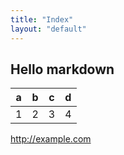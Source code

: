 ```yaml
---
title: "Index"
layout: "default"
---
```


## Hello markdown

| a | b | c | d |
| - | - | - | - |
| 1 | 2 | 3 | 4 |

<http://example.com>
